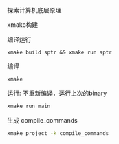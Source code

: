 探索计算机底层原理

xmake构建

编译运行

```
xmake build sptr && xmake run sptr
```

编译
```bash
xmake
```

运行: 不重新编译，运行上次的binary
```bash
xmake run main
```

生成 compile_commands
```bash
xmake project -k compile_commands
```